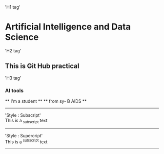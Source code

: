 
'H1 tag'
# Artificial Intelligence and Data Science
'H2 tag'
## This is Git Hub practical
'H3 tag'
### AI tools

 
** I'm a student **
  ** from sy- B AIDS **
<hr>    

'Style : Subscript'</br>
This is a <sub>subscript</sub> text<hr>

'Style : Supercript'</br>
This is a <sup>subscript</sup> text<hr>

